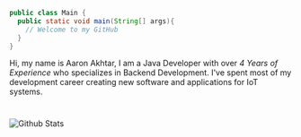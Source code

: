 ```java
public class Main {  
  public static void main(String[] args){
    // Welcome to my GitHub
  }
}
```
Hi, my name is Aaron Akhtar, I am a Java Developer with over *4 Years of Experience* who specializes in Backend Development. I've spent most of my development career creating new software and applications for IoT systems.

#
<img align="left" alt="Github Stats" src="https://github-readme-stats.vercel.app/api?username=aaron-akhtar&show_icons=true&hide_border=true" />
